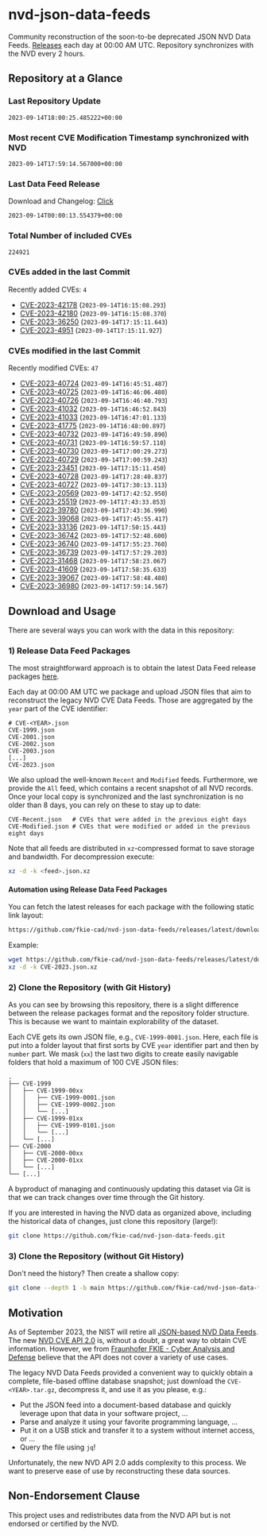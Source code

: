 # nvd-json-data-feeds

Community reconstruction of the soon-to-be deprecated JSON NVD Data Feeds. 
[Releases](https://github.com/fkie-cad/nvd-json-data-feeds/releases/latest) each day at 00:00 AM UTC.
Repository synchronizes with the NVD every 2 hours.

## Repository at a Glance

### Last Repository Update

```plain
2023-09-14T18:00:25.485222+00:00
```

### Most recent CVE Modification Timestamp synchronized with NVD

```plain
2023-09-14T17:59:14.567000+00:00
```

### Last Data Feed Release

Download and Changelog: [Click](https://github.com/fkie-cad/nvd-json-data-feeds/releases/latest)

```plain
2023-09-14T00:00:13.554379+00:00
```

### Total Number of included CVEs

```plain
224921
```

### CVEs added in the last Commit

Recently added CVEs: `4`

* [CVE-2023-42178](CVE-2023/CVE-2023-421xx/CVE-2023-42178.json) (`2023-09-14T16:15:08.293`)
* [CVE-2023-42180](CVE-2023/CVE-2023-421xx/CVE-2023-42180.json) (`2023-09-14T16:15:08.370`)
* [CVE-2023-36250](CVE-2023/CVE-2023-362xx/CVE-2023-36250.json) (`2023-09-14T17:15:11.643`)
* [CVE-2023-4951](CVE-2023/CVE-2023-49xx/CVE-2023-4951.json) (`2023-09-14T17:15:11.927`)


### CVEs modified in the last Commit

Recently modified CVEs: `47`

* [CVE-2023-40724](CVE-2023/CVE-2023-407xx/CVE-2023-40724.json) (`2023-09-14T16:45:51.487`)
* [CVE-2023-40725](CVE-2023/CVE-2023-407xx/CVE-2023-40725.json) (`2023-09-14T16:46:06.480`)
* [CVE-2023-40726](CVE-2023/CVE-2023-407xx/CVE-2023-40726.json) (`2023-09-14T16:46:40.793`)
* [CVE-2023-41032](CVE-2023/CVE-2023-410xx/CVE-2023-41032.json) (`2023-09-14T16:46:52.843`)
* [CVE-2023-41033](CVE-2023/CVE-2023-410xx/CVE-2023-41033.json) (`2023-09-14T16:47:01.133`)
* [CVE-2023-41775](CVE-2023/CVE-2023-417xx/CVE-2023-41775.json) (`2023-09-14T16:48:00.897`)
* [CVE-2023-40732](CVE-2023/CVE-2023-407xx/CVE-2023-40732.json) (`2023-09-14T16:49:50.890`)
* [CVE-2023-40731](CVE-2023/CVE-2023-407xx/CVE-2023-40731.json) (`2023-09-14T16:59:57.110`)
* [CVE-2023-40730](CVE-2023/CVE-2023-407xx/CVE-2023-40730.json) (`2023-09-14T17:00:29.273`)
* [CVE-2023-40729](CVE-2023/CVE-2023-407xx/CVE-2023-40729.json) (`2023-09-14T17:00:59.243`)
* [CVE-2023-23451](CVE-2023/CVE-2023-234xx/CVE-2023-23451.json) (`2023-09-14T17:15:11.450`)
* [CVE-2023-40728](CVE-2023/CVE-2023-407xx/CVE-2023-40728.json) (`2023-09-14T17:28:40.837`)
* [CVE-2023-40727](CVE-2023/CVE-2023-407xx/CVE-2023-40727.json) (`2023-09-14T17:30:13.113`)
* [CVE-2023-20569](CVE-2023/CVE-2023-205xx/CVE-2023-20569.json) (`2023-09-14T17:42:52.950`)
* [CVE-2023-25519](CVE-2023/CVE-2023-255xx/CVE-2023-25519.json) (`2023-09-14T17:43:33.853`)
* [CVE-2023-39780](CVE-2023/CVE-2023-397xx/CVE-2023-39780.json) (`2023-09-14T17:43:36.990`)
* [CVE-2023-39068](CVE-2023/CVE-2023-390xx/CVE-2023-39068.json) (`2023-09-14T17:45:55.417`)
* [CVE-2023-33136](CVE-2023/CVE-2023-331xx/CVE-2023-33136.json) (`2023-09-14T17:50:15.443`)
* [CVE-2023-36742](CVE-2023/CVE-2023-367xx/CVE-2023-36742.json) (`2023-09-14T17:52:48.600`)
* [CVE-2023-36740](CVE-2023/CVE-2023-367xx/CVE-2023-36740.json) (`2023-09-14T17:55:23.760`)
* [CVE-2023-36739](CVE-2023/CVE-2023-367xx/CVE-2023-36739.json) (`2023-09-14T17:57:29.203`)
* [CVE-2023-31468](CVE-2023/CVE-2023-314xx/CVE-2023-31468.json) (`2023-09-14T17:58:23.067`)
* [CVE-2023-41609](CVE-2023/CVE-2023-416xx/CVE-2023-41609.json) (`2023-09-14T17:58:35.633`)
* [CVE-2023-39067](CVE-2023/CVE-2023-390xx/CVE-2023-39067.json) (`2023-09-14T17:58:48.480`)
* [CVE-2023-36980](CVE-2023/CVE-2023-369xx/CVE-2023-36980.json) (`2023-09-14T17:59:14.567`)


## Download and Usage

There are several ways you can work with the data in this repository:

### 1) Release Data Feed Packages

The most straightforward approach is to obtain the latest Data Feed release packages [here](https://github.com/fkie-cad/nvd-json-data-feeds/releases/latest).

Each day at 00:00 AM UTC we package and upload JSON files that aim to reconstruct the legacy NVD CVE Data Feeds.
Those are aggregated by the `year` part of the CVE identifier:

```
# CVE-<YEAR>.json
CVE-1999.json
CVE-2001.json
CVE-2002.json
CVE-2003.json
[...]
CVE-2023.json
```

We also upload the well-known `Recent` and `Modified` feeds.
Furthermore, we provide the `All` feed, which contains a recent snapshot of all NVD records.
Once your local copy is synchronized and the last synchronization is no older than 8 days, you can rely on these to stay up to date:

```plain
CVE-Recent.json   # CVEs that were added in the previous eight days
CVE-Modified.json # CVEs that were modified or added in the previous eight days
```

Note that all feeds are distributed in `xz`-compressed format to save storage and bandwidth.
For decompression execute:

```sh
xz -d -k <feed>.json.xz
```


#### Automation using Release Data Feed Packages

You can fetch the latest releases for each package with the following static link layout:

```sh
https://github.com/fkie-cad/nvd-json-data-feeds/releases/latest/download/CVE-<YEAR>.json.xz
```

Example:

```sh
wget https://github.com/fkie-cad/nvd-json-data-feeds/releases/latest/download/CVE-2023.json.xz
xz -d -k CVE-2023.json.xz
```

### 2) Clone the Repository (with Git History)

As you can see by browsing this repository, there is a slight difference between the release packages format and the repository folder structure.
This is because we want to maintain explorability of the dataset.

Each CVE gets its own JSON file, e.g., `CVE-1999-0001.json`.
Here, each file is put into a folder layout that first sorts by CVE `year` identifier part and then by `number` part.
We mask (`xx`) the last two digits to create easily navigable folders that hold a maximum of 100 CVE JSON files:

```plain
.
├── CVE-1999
│   ├── CVE-1999-00xx
│   │   ├── CVE-1999-0001.json
│   │   ├── CVE-1999-0002.json
│   │   └── [...]
│   ├── CVE-1999-01xx
│   │   ├── CVE-1999-0101.json
│   │   └── [...]
│   └── [...]
├── CVE-2000
│   ├── CVE-2000-00xx
│   ├── CVE-2000-01xx
│   └── [...]
└── [...]
```

A byproduct of managing and continuously updating this dataset via Git is that we can track changes over time through the Git history.

If you are interested in having the NVD data as organized above, including the historical data of changes, just clone this repository (large!):

```sh
git clone https://github.com/fkie-cad/nvd-json-data-feeds.git
```

### 3) Clone the Repository (without Git History)

Don't need the history? Then create a shallow copy:

```sh
git clone --depth 1 -b main https://github.com/fkie-cad/nvd-json-data-feeds.git
```

## Motivation

As of September 2023, the NIST will retire all [JSON-based NVD Data Feeds](https://nvd.nist.gov/vuln/data-feeds#divRetirementBanner-1).
The new [NVD CVE API 2.0](https://nvd.nist.gov/developers/vulnerabilities) is, without a doubt, a great way to obtain CVE information.
However, we from [Fraunhofer FKIE - Cyber Analysis and Defense](https://www.fkie.fraunhofer.de/en/departments/cad.html) believe that the API does not cover a variety of use cases.

The legacy NVD Data Feeds provided a convenient way to quickly obtain a complete, file-based offline database snapshot; just download the `CVE-<YEAR>.tar.gz`, decompress it, and use it as you please, e.g.:

* Put the JSON feed into a document-based database and quickly leverage upon that data in your software project, ...
* Parse and analyze it using your favorite programming language, ...
* Put it on a USB stick and transfer it to a system without internet access, or ...
* Query the file using `jq`!

Unfortunately, the new NVD API 2.0 adds complexity to this process.
We want to preserve ease of use by reconstructing these data sources.

## Non-Endorsement Clause

This project uses and redistributes data from the NVD API but is not endorsed or certified by the NVD.